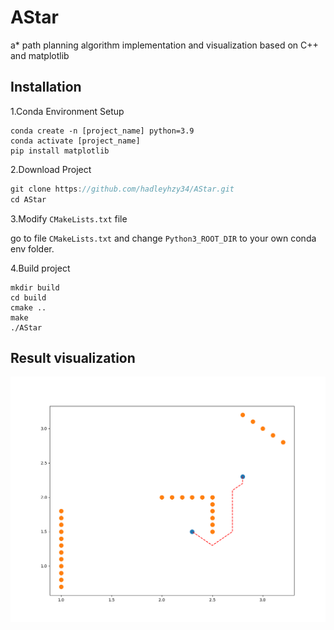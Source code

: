 # AStar
a* path planning algorithm implementation and visualization based on C++ and matplotlib

## Installation

1.Conda Environment Setup
```
conda create -n [project_name] python=3.9
conda activate [project_name]
pip install matplotlib
```

2.Download Project
```c++
git clone https://github.com/hadleyhzy34/AStar.git
cd AStar
```

3.Modify `CMakeLists.txt` file

 go to file `CMakeLists.txt` and change `Python3_ROOT_DIR` to your own conda env folder.

4.Build project
```
mkdir build
cd build
cmake ..
make
./AStar
```

## Result visualization

![result](https://github.com/hadleyhzy34/AStar/blob/main/demo.png)
